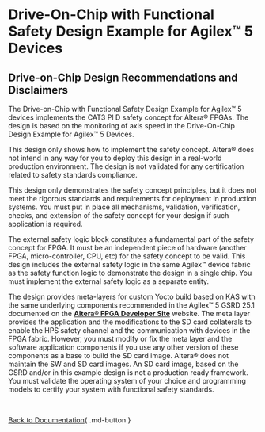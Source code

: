 # Drive-On-Chip with Functional Safety Design Example for Agilex™ 5 Devices

## Drive-on-Chip Design Recommendations and Disclaimers

The Drive-on-Chip with Functional Safety Design Example for Agilex™ 5 devices
implements the CAT3 Pl D safety concept for Altera® FPGAs. The design is based
on the monitoring of axis speed in the Drive-On-Chip Design Example for Agilex™
5 Devices.

This design only shows how to implement the safety concept. Altera® does not
intend in any way for you to deploy this design in a real-world production
environment. The design is not validated for any certification related to safety
standards compliance.

This design only demonstrates the safety concept principles, but it does not
meet the rigorous standards and requirements for deployment in production
systems. You must put in place all mechanisms, validation, verification, checks,
and extension of the safety concept for your design if such application is required.

The external safety logic block constitutes a fundamental part of the safety
concept for FPGA. It must be an independent piece of hardware (another FPGA,
micro-controller, CPU, etc) for the safety concept to be valid. This design
includes the external safety logic in the same Agilex™ device fabric as the
safety function logic to demonstrate the design in a single chip. You must
implement the external safety logic as a separate entity.

The design provides meta-layers for custom Yocto build based on KAS with the
same underlying components recommended in the Agilex™ 5 GSRD 25.1 documented on
the [**Altera® FPGA Developer Site**](https://altera-fpga.github.io/) website.
The meta layer provides the application and the modifications to the SD card
collaterals to enable the HPS safety channel and the communication with devices
in the FPGA fabric. However, you must modify or fix the meta layer and the
software application components if you use any other version of these components
as a base to build the SD card image. Altera® does not maintain the SW and SD
card images. An SD card image, based on the GSRD and/or in this example design
is not a production ready framework. You must validate the operating system of
your choice and programming models to certify your system with functional safety
standards.

<br>

[Back to Documentation](../doc-funct-safety.md#example-design-documentation){ .md-button }
